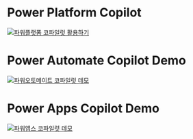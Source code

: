 # Power Platform Copilot
[![파워플랫폼 코파일럿 활용하기](https://github.com/durume/Citizen-Developer-Study/assets/83335854/499710f6-b844-4bcc-874b-863dbb7054d7)](https://youtu.be/X2Sy81dR36g?si=dpmqj8bSbBUioIXb)

# Power Automate Copilot Demo
[![파워오토메이트 코파일럿 데모](https://github.com/durume/Citizen-Developer-Study/assets/83335854/cf7796ba-a643-4124-987d-02b51e467b4c)
](https://youtu.be/Xu-d3CuhCoc?si=iPfLt7A6VX5w3w5a)

# Power Apps Copilot Demo
[![파워앱스 코파일럿 데모](https://github.com/durume/Citizen-Developer-Study/assets/83335854/246dbdc8-f778-4620-b324-67bd7b1d6b1f)
](https://youtu.be/f9wPTl-xKyU?si=BTq0Aj7FgXPyUvtp)
